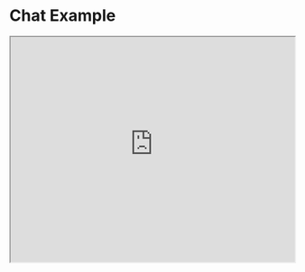 # Chat Example

<iframe src="https://chat-engine-examples.surge.sh/javascript/chat.html" width="100%" height="400px"></iframe>

<script src="//gist-it.appspot.com/github/pubnub/chat-engine-examples/blob/master/javascript/chat.html?footer=0"></script>
